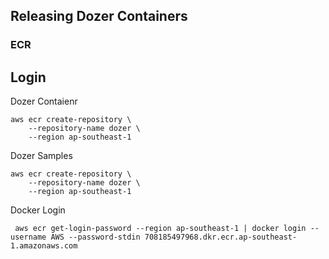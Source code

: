 ## Releasing Dozer Containers


### ECR

## Login

Dozer Contaienr
```
aws ecr create-repository \
    --repository-name dozer \
    --region ap-southeast-1
```    


Dozer Samples
```
aws ecr create-repository \
    --repository-name dozer \
    --region ap-southeast-1
```    

Docker Login
```
 aws ecr get-login-password --region ap-southeast-1 | docker login --username AWS --password-stdin 708185497968.dkr.ecr.ap-southeast-1.amazonaws.com
 ```